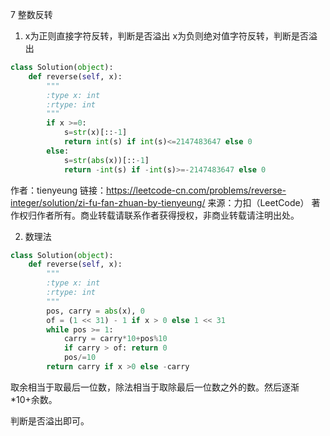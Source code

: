 7 整数反转

1. x为正则直接字符反转，判断是否溢出
   x为负则绝对值字符反转，判断是否溢出

```python
class Solution(object):
    def reverse(self, x):
        """
        :type x: int
        :rtype: int
        """
        if x >=0:
            s=str(x)[::-1]
            return int(s) if int(s)<=2147483647 else 0
        else:
            s=str(abs(x))[::-1]
            return -int(s) if -int(s)>=-2147483647 else 0
```

作者：tienyeung
链接：https://leetcode-cn.com/problems/reverse-integer/solution/zi-fu-fan-zhuan-by-tienyeung/
来源：力扣（LeetCode）
著作权归作者所有。商业转载请联系作者获得授权，非商业转载请注明出处。

2. 数理法

```python
class Solution(object):
    def reverse(self, x):
        """
        :type x: int
        :rtype: int
        """
        pos, carry = abs(x), 0
        of = (1 << 31) - 1 if x > 0 else 1 << 31
        while pos >= 1:
            carry = carry*10+pos%10
            if carry > of: return 0
            pos/=10
        return carry if x >0 else -carry
```

取余相当于取最后一位数，除法相当于取除最后一位数之外的数。然后逐渐*10+余数。

判断是否溢出即可。